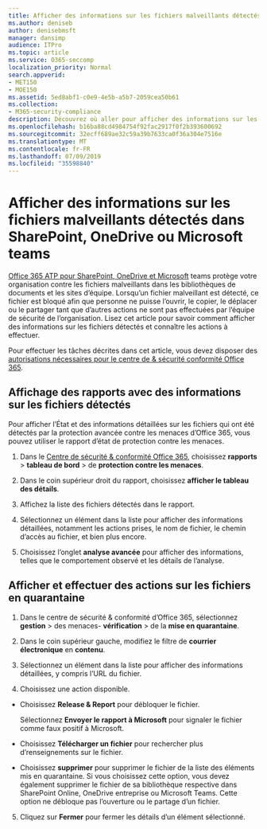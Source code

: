 ```yaml
---
title: Afficher des informations sur les fichiers malveillants détectés dans SharePoint, OneDrive ou Microsoft teams
ms.author: deniseb
author: denisebmsft
manager: dansimp
audience: ITPro
ms.topic: article
ms.service: O365-seccomp
localization_priority: Normal
search.appverid:
- MET150
- MOE150
ms.assetid: 5ed8abf1-c0e9-4e5b-a5b7-2059cea50b61
ms.collection:
- M365-security-compliance
description: Découvrez où aller pour afficher des informations sur les fichiers malveillants détectés dans SharePoint, OneDrive ou teams et comment effectuer des actions sur ces fichiers.
ms.openlocfilehash: b16ba88cd4984754f92fac2917f0f2b393600692
ms.sourcegitcommit: 32ecff689ae32c59a39b7633ca0f36a304e7516e
ms.translationtype: MT
ms.contentlocale: fr-FR
ms.lasthandoff: 07/09/2019
ms.locfileid: "35598840"
---
```

# <a name="view-information-about-malicious-files-detected-in-sharepoint-onedrive-or-microsoft-teams"></a>Afficher des informations sur les fichiers malveillants détectés dans SharePoint, OneDrive ou Microsoft teams

[Office 365 ATP pour SharePoint, OneDrive et Microsoft](atp-for-spo-odb-and-teams.md) teams protège votre organisation contre les fichiers malveillants dans les bibliothèques de documents et les sites d’équipe. Lorsqu’un fichier malveillant est détecté, ce fichier est bloqué afin que personne ne puisse l’ouvrir, le copier, le déplacer ou le partager tant que d’autres actions ne sont pas effectuées par l’équipe de sécurité de l’organisation. Lisez cet article pour savoir comment afficher des informations sur les fichiers détectés et connaître les actions à effectuer. 

Pour effectuer les tâches décrites dans cet article, vous devez disposer des [autorisations nécessaires pour le centre de &amp; sécurité conformité Office 365](permissions-in-the-security-and-compliance-center.md). 
  
## <a name="view-reports-with-information-about-detected-files"></a>Affichage des rapports avec des informations sur les fichiers détectés

Pour afficher l’État et des informations détaillées sur les fichiers qui ont été détectés par la protection avancée contre les menaces d’Office 365, vous pouvez utiliser le rapport d’état de protection contre les menaces.
  
1. Dans le [Centre de sécurité &amp; conformité Office 365](https://protection.office.com), choisissez **rapports** \> **tableau de bord** \> de **protection contre les menaces**.
    
2. Dans le coin supérieur droit du rapport, choisissez **afficher le tableau des détails**.
    
3. Affichez la liste des fichiers détectés dans le rapport.
    
4. Sélectionnez un élément dans la liste pour afficher des informations détaillées, notamment les actions prises, le nom de fichier, le chemin d’accès au fichier, et bien plus encore.
    
5. Choisissez l’onglet **analyse avancée** pour afficher des informations, telles que le comportement observé et les détails de l’analyse. 
  
## <a name="view-and-take-action-on-files-in-quarantine"></a>Afficher et effectuer des actions sur les fichiers en quarantaine

1. Dans le centre de sécurité &amp; conformité d’Office 365, sélectionnez **gestion** \> des menaces- **vérification** \> de la **mise en quarantaine**.
    
2. Dans le coin supérieur gauche, modifiez le filtre de **courrier électronique** en **contenu**.
    
3. Sélectionnez un élément dans la liste pour afficher des informations détaillées, y compris l’URL du fichier.
    
4. Choisissez une action disponible.
    
  - Choisissez **Release &amp; Report** pour débloquer le fichier. 
    
    Sélectionnez **Envoyer le rapport à Microsoft** pour signaler le fichier comme faux positif à Microsoft. 
    
  - Choisissez **Télécharger un fichier** pour rechercher plus d’renseignements sur le fichier. 
    
  - Choisissez **supprimer** pour supprimer le fichier de la liste des éléments mis en quarantaine. Si vous choisissez cette option, vous devez également supprimer le fichier de sa bibliothèque respective dans SharePoint Online, OneDrive entreprise ou Microsoft Teams. Cette option ne débloque pas l’ouverture ou le partage d’un fichier. 
    
5. Cliquez sur **Fermer** pour fermer les détails d’un élément sélectionné. 
  
  

